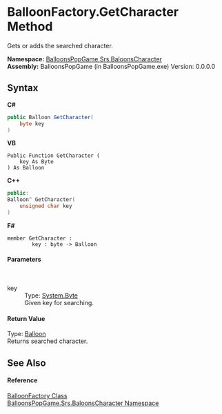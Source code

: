 # BalloonFactory.GetCharacter Method 
 

Gets or adds the searched character.

**Namespace:**&nbsp;<a href="N_BalloonsPopGame_Srs_BaloonsCharacter">BalloonsPopGame.Srs.BaloonsCharacter</a><br />**Assembly:**&nbsp;BalloonsPopGame (in BalloonsPopGame.exe) Version: 0.0.0.0

## Syntax

**C#**<br />
``` C#
public Balloon GetCharacter(
	byte key
)
```

**VB**<br />
``` VB
Public Function GetCharacter ( 
	key As Byte
) As Balloon
```

**C++**<br />
``` C++
public:
Balloon^ GetCharacter(
	unsigned char key
)
```

**F#**<br />
``` F#
member GetCharacter : 
        key : byte -> Balloon 

```


#### Parameters
&nbsp;<dl><dt>key</dt><dd>Type: <a href="http://msdn2.microsoft.com/en-us/library/yyb1w04y" target="_blank">System.Byte</a><br />Given key for searching.</dd></dl>

#### Return Value
Type: <a href="T_BalloonsPopGame_Srs_BaloonsCharacter_Balloon">Balloon</a><br />Returns searched character.

## See Also


#### Reference
<a href="T_BalloonsPopGame_Srs_BaloonsCharacter_BalloonFactory">BalloonFactory Class</a><br /><a href="N_BalloonsPopGame_Srs_BaloonsCharacter">BalloonsPopGame.Srs.BaloonsCharacter Namespace</a><br />